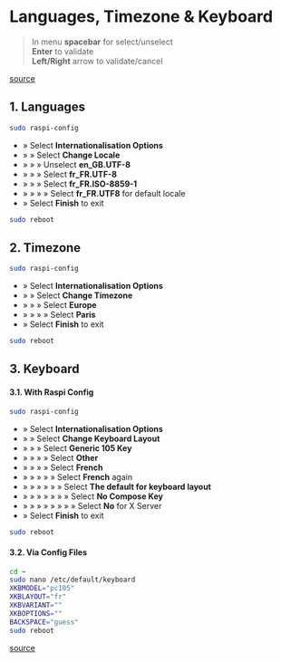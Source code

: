 # Languages, Timezone & Keyboard

> In menu **spacebar** for select/unselect<br>
> **Enter** to validate<br>
> **Left/Right** arrow to validate/cancel

[source](http://www.tropfacile.net/doku.php/raspberry-pi/comment-passer-votre-raspberry-en-francais)

## 1. Languages

```bash
sudo raspi-config
```
- » Select **Internationalisation Options**
- » » Select **Change Locale**
- » » » Unselect **en_GB.UTF-8**
- » » » Select **fr_FR.UTF-8**
- » » » Select **fr_FR.ISO-8859-1**
- » » » » Select **fr_FR.UTF8** for default locale
- » Select **Finish** to exit
```bash
sudo reboot
```

## 2. Timezone

```bash
sudo raspi-config
```
- » Select **Internationalisation Options**
- » » Select **Change Timezone**
- » » » Select **Europe**
- » » » » Select **Paris**
- » Select **Finish** to exit
```bash
sudo reboot
```

## 3. Keyboard

#### 3.1. With Raspi Config

```bash
sudo raspi-config
```
- » Select **Internationalisation Options**
- » » Select **Change Keyboard Layout**
- » » » Select **Generic 105 Key**
- » » » » Select **Other**
- » » » » Select **French**
- » » » » » Select **French** again
- » » » » » » Select **The default for keyboard layout**
- » » » » » » » Select **No Compose Key**
- » » » » » » » » Select **No** for X Server
- » Select **Finish** to exit
```bash
sudo reboot
```

#### 3.2. Via Config Files

```bash
cd ~
sudo nano /etc/default/keyboard
XKBMODEL="pc105"
XKBLAYOUT="fr"
XKBVARIANT=""
XKBOPTIONS=""
BACKSPACE="guess"
sudo reboot
```

[source](http://raspberrypi.stackexchange.com/questions/10060/raspbian-keyboard-layout)


